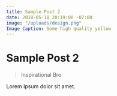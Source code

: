 ```yaml
---
title: Sample Post 2
date: 2018-05-18 20:19:00 -07:00
image: "/uploads/design.png"
Image Caption: Some high quality yellow
---
```


# Sample Post 2

> Inspirational Bro

Lorem Ipsum dolor sit amet.